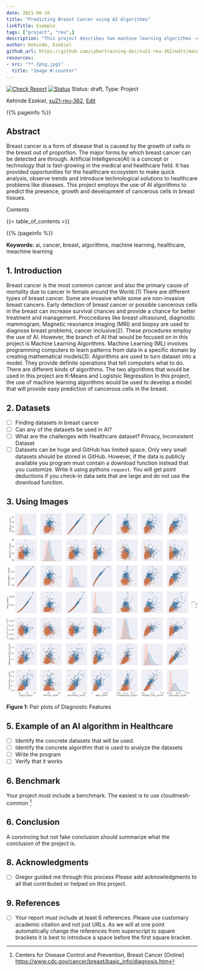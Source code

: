 ```yaml
---
date: 2021-06-16
title: "Predicting Breast Cancer using AI Algorithms"
linkTitle: Example
tags: ["project", "reu",]
description: "This project describes two machine learning algorithms -name them- that can be used to predict the presence of breast cancer."
author: Kehinde, Ezekiel
github_url: https://github.com/cybertraining-dsc/su21-reu-362/edit/main/project/index.md
resources:
- src: "**.{png,jpg}"
  title: "Image #:counter"
---
```


[![Check Report](https://github.com/cybertraining-dsc/hid-example/workflows/Check%20Report/badge.svg)](https://github.com/cybertraining-dsc/su21-reu-362/actions)
[![Status](https://github.com/cybertraining-dsc/hid-example/workflows/Status/badge.svg)](https://github.com/cybertraining-dsc/su21-reu-362/actions)
Status: draft, Type: Project


Kehinde Ezekiel, [su21-reu-362](https://github.com/cybertraining-dsc/su21-reu-362), [Edit](https://github.com/cybertraining-dsc/su21-reu-362/blob/main/project/index.md)

{{% pageinfo %}}

## Abstract
Breast cancer is a form of disease that is caused by the growth of cells in the breast out of proportion. The major forms by which breast cancer can be detected are through. Artificial Intelligence(AI) is a concept or technology that is fast-growing in the medical and healthcare field. It has provided opportunities for the healthcare ecosystem to make quick analysis, observe trends and introduce technological solutions to healthcare problems like diseases. This project employs the use of AI algorithms to predict the presence, growth and development of cancerous cells in breast tissues.

Contents

{{< table_of_contents >}}

{{% /pageinfo %}}

**Keywords:** ai, cancer, breast, algorithms, machine learning, healthcare, meachine learning
## 1. Introduction
Breast cancer is the most common cancer and also the primary cause of mortality due to cancer in female around the World.(1) There are different types of breast cancer. Some are invasive while some are non-invasive breast cancers. Early detection of breast cancer or possible cancerous cells in the breast can increase survival chances and provide a chance for better treatment and management. Proccedures like breast ultrasound, diagnostic mammogram, Magnetic resonance imaging (MRI) and biopsy are used to diagnose breast problems, cancer inclusive(2). These procedures employ the use of AI. However, the branch of AI that would be focused on in this project is Machine Learning Algorithms. Machine Learning (ML) involves programming computers to learn patterns from data in a specific domain by creating mathematical models(3). Algorithms are used to turn dataset into a model. They provide definite operations that tell computers what to do. There are different kinds of algorithms. The two algorithms that would be used in this project are K-Means and Logistsic Regresstion
In this project, the use of machine learning algorithms would be used to develop a model that will provide easy prediction of cancerous cells in the breast.

## 2. Datasets
- [ ] Finding datasets in breast cancer
- [ ] Can any of the datasets be used in AI?
- [ ] What are the challenges with Healthcare dataset? Privacy, Inconsistent Dataset
- [ ] Datasets can be huge and GitHub has limited space. Only very small datasets should be stored in GitHub.
      However, if the data is publicly available you program must contain a download function instead that you customize.
      Write it using pythons `request`. You will get point deductions if you check-in data sets that are large and do not use
      the download function.

## 3. Using Images

![Figure 1](https://github.com/kehinde-ezekiel/su21-reu-362/blob/main/project/images/chart_image.jpg)

**Figure 1:** Pair plots of Diagnostic Features

## 5. Example of an AI algorithm in Healthcare
- [ ] Identify the concrete datasets that will be used.
- [ ] Identify the concrete algorithm that is used to analyze the datasets
- [ ] Write the program
- [ ] Verify that it works
   
## 6. Benchmark

Your project must include a benchmark. The easiest is to use cloudmesh-common [^2]
 
## 6. Conclusion

A convincing but not fake conclusion should summarize what the conclusion of the project is.

## 8. Acknowledgments
- [ ] Gregor guided me through this process
Please add acknowledgments to all that contributed or helped on this project.  

## 9. References

- [ ] Your report must include at least 6 references. Please use customary academic citation and not just URLs. As we will at 
      one point automatically change the references from superscript to square brackets it is best to introduce a space before 
      the first square bracket.

[^1]: Akram, Muhammad et al. “Awareness and current knowledge of breast cancer.” Biological research vol. 50,1 33. 2 Oct. 2017, doi:10.1186/s40659-017-0140-9

[^2]: Centers for Disease Control and Prevention, Breast Cancer [Online] 
      <https://www.cdc.gov/cancer/breast/basic_info/diagnosis.htm>

[^3]: Salod, Zakia, and Yashik Singh. “Comparison of the performance of machine learning algorithms in breast cancer screening and detection: A protocol.” Journal of public health research vol. 8,3 1677. 4 Dec. 2019, doi:10.4081/jphr.2019.1677
      
[^4]: Gregor von Laszewski, Cloudmesh StopWatch and Benchmark from the Cloudmesh Common Library, [GitHub] 
      <https://github.com/cloudmesh/cloudmesh-common>

